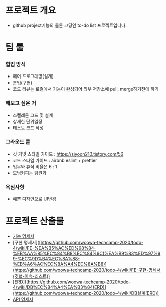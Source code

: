 # 프로젝트 개요

- github project기능의 클론 코딩인 to-do list 프로젝트입니다.

# 팀 룰

### 협업 방식

- 페어 프로그래밍(설계)
- 분업(구현)
- 코드 리뷰는 로컬에서 기능이 완성되어 외부 저장소에 pull, merge하기전에 하기

### 해보고 싶은 거

- 스켈레톤 코드 및 설계
- 상세한 단위일정
- 테스트 코드 작성

### 그라운드 룰

- 깃 커밋 스타일 가이드 : https://siyoon210.tistory.com/56
- 코드 스타일 가이드 : airbnb eslint + prettier
- 업무와 휴식 비율은 6 : 1
- 모닝커피는 팀원과

### 욕심사항

- 예쁜 디자인으로 UI변경



# 프로젝트 산출물

- [기능 명세서]([https://github.com/woowa-techcamp-2020/todo-4/wiki/%EA%B8%B0%EB%8A%A5-%EB%AA%85%EC%84%B8%EC%84%9C-%ED%94%84%EB%A1%9C%ED%86%A0%ED%83%80%EC%9E%85](https://github.com/woowa-techcamp-2020/todo-4/wiki/기능-명세서-프로토타입))
- [구현 명세서]([https://github.com/woowa-techcamp-2020/todo-4/wiki/FE-%EA%B5%AC%ED%98%84-%EB%AA%85%EC%84%B8%EC%84%9C(%EA%B9%83%ED%97%99-%EC%9D%B4%EC%8A%88-%EB%A6%AC%EC%8A%A4%ED%8A%B8)](https://github.com/woowa-techcamp-2020/todo-4/wiki/FE-구현-명세서(깃헙-이슈-리스트))
- [ERD]([https://github.com/woowa-techcamp-2020/todo-4/wiki/DB%EC%84%A4%EA%B3%84(ERD)](https://github.com/woowa-techcamp-2020/todo-4/wiki/DB설계(ERD))
- [API 명세서]([https://github.com/woowa-techcamp-2020/todo-4/wiki/API-%EB%AA%85%EC%84%B8%EC%84%9C](https://github.com/woowa-techcamp-2020/todo-4/wiki/API-명세서))
